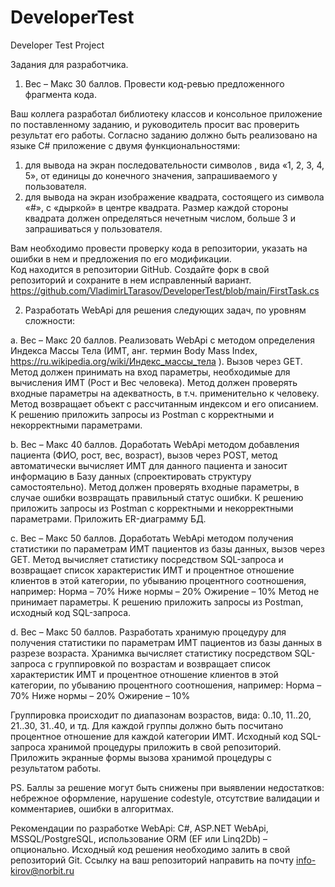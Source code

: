 # DeveloperTest
Developer Test Project


Задания для разработчика.

1.	Вес – Макс 30 баллов. Провести код-ревью предложенного фрагмента кода. 

Ваш коллега разработал библиотеку классов и консольное приложение по поставленному заданию, и руководитель просит вас проверить результат его работы.
Согласно заданию должно быть реализовано на языке C# приложение с двумя функциональностями:
1. для вывода на экран последовательности символов , вида «1, 2, 3, 4, 5», от единицы до конечного значения, запрашиваемого у пользователя. 
2. для вывода на экран изображение квадрата, состоящего из символа «#», с «дыркой» в центре квадрата. Размер каждой стороны квадрата должен определяться нечетным числом, больше 3 и запрашиваться у пользователя.

Вам необходимо провести проверку кода в репозитории, указать на ошибки в нем и предложения по его модификации.  
Код находится в репозитории GitHub. Создайте форк в свой репозиторий и сохраните в нем исправленный вариант. 
https://github.com/VladimirLTarasov/DeveloperTest/blob/main/FirstTask.cs 


2.	Разработать WebApi для решения следующих задач, по уровням сложности:

a.	Вес – Макс 20 баллов.
Реализовать WebApi с методом определения Индекса Массы Тела (ИМТ, анг. термин Body Mass Index, https://ru.wikipedia.org/wiki/Индекс_массы_тела ). Вызов через GET. Метод должен принимать на вход параметры, необходимые для вычисления ИМТ (Рост и Вес человека). Метод должен проверять входные параметры на адекватность, в т.ч. применительно к человеку. Метод возвращает объект с рассчитанным индексом и его описанием.
К решению приложить запросы из Postman с корректными и некорректными параметрами.

b.	Вес – Макс 40 баллов.
Доработать WebApi методом добавления пациента (ФИО, рост, вес, возраст), вызов через POST, метод автоматически вычисляет ИМТ для данного пациента и заносит информацию в Базу данных (спроектировать структуру самостоятельно). Метод должен проверять входные параметры, в случае ошибки возвращать правильный статус ошибки. 
К решению приложить запросы из Postman с корректными и некорректными параметрами. Приложить ER-диаграмму БД.

c.	Вес – Макс 50 баллов.
Доработать WebApi методом получения статистики по параметрам ИМТ пациентов из базы данных, вызов через GET. Метод вычисляет статистику посредством SQL-запроса и возвращает список характеристик ИМТ и процентное отношение клиентов в этой категории, по убыванию процентного соотношения, например:
Норма – 70%
Ниже нормы – 20%
Ожирение – 10%
Метод не принимает параметры.
К решению приложить запросы из Postman, исходный код SQL-запроса.

d.	Вес – Макс 50 баллов.
Разработать хранимую процедуру для получения статистики по параметрам ИМТ пациентов из базы данных в разрезе возраста. Хранимка вычисляет статистику посредством SQL-запроса с группировкой по возрастам и возвращает список характеристик ИМТ и процентное отношение клиентов в этой категории, по убыванию процентного соотношения, например:
Норма – 70%
Ниже нормы – 20%
Ожирение – 10%

Группировка происходит по диапазонам возрастов, вида: 
0..10,
11..20,
21..30,
31..40, и тд. Для каждой группы должно быть посчитано процентное отношение для каждой категории ИМТ.
Исходный код SQL-запроса хранимой процедуры приложить в свой репозиторий.
Приложить экранные формы вызова хранимой процедуры с результатом работы.


PS.
Баллы за решение могут быть снижены при выявлении недостатков: небрежное оформление, нарушение codestyle, отсутствие валидации и комментариев, ошибки в алгоритмах.

Рекомендации по разработке WebApi: C#, ASP.NET WebApi, MSSQL/PostgreSQL, использование ORM (EF или Linq2Db) – опционально.
Исходный код решения необходимо залить в свой репозиторий Git.
Ссылку на ваш репозиторий направить на почту info-kirov@norbit.ru
